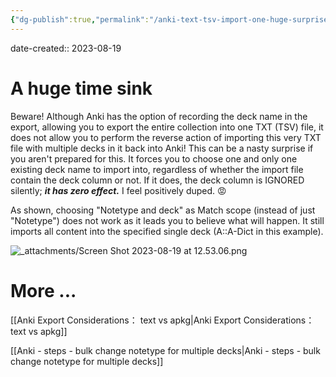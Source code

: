 ```yaml
---
{"dg-publish":true,"permalink":"/anki-text-tsv-import-one-huge-surprise/","noteIcon":"2","created":"","updated":""}
---
```


date-created:: 2023-08-19
# A huge time sink

Beware! Although Anki has the option of recording the deck name in the export, allowing you to export the entire collection into one TXT (TSV) file, it does not allow you to perform the reverse action of importing this very TXT file with multiple decks in it back into Anki! This can be a nasty surprise if you aren't prepared for this. It forces you to choose one and only one existing deck name to import into, regardless of whether the import file contain the deck column or not. If it does, the deck column is IGNORED silently; ***it has zero effect.*** I feel positively duped. 😡

As shown, choosing "Notetype and deck" as Match scope (instead of just "Notetype") does not work as it leads you to believe what will happen. It still imports all content into the specified single deck (A::A-Dict in this example). 

![_attachments/Screen Shot 2023-08-19 at 12.53.06.png](/img/user/_attachments/Screen%20Shot%202023-08-19%20at%2012.53.06.png)

# More ...
[[Anki Export Considerations： text vs apkg\|Anki Export Considerations： text vs apkg]]

[[Anki - steps - bulk change notetype for multiple decks\|Anki - steps - bulk change notetype for multiple decks]]